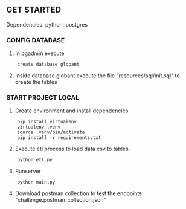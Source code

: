 ## GET STARTED

Dependencies: python, postgres

### CONFIG DATABASE

1. In pgadmin execute

```
    create database globant
```

2. Inside database globant execute the file "resources/sql/init.sql" to create the tables

### START PROJECT LOCAL

1. Create environment and install dependencies

```
    pip install virtualenv
    virtualenv .venv
    source .venv/bin/activate
    pip install -r requirements.txt
```

2. Execute etl process to load data csv to tables.

```
    python etl.py
```

3. Runserver

```
    python main.py
```

4. Download postman collection to test the endpoints "challenge.postman_collection.json"
